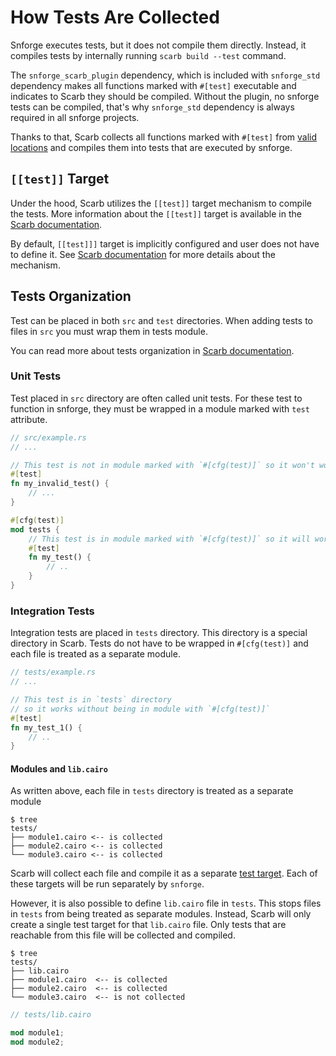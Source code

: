 # How Tests Are Collected

Snforge executes tests, but it does not compile them directly.
Instead, it compiles tests by internally running `scarb build --test` command.

The `snforge_scarb_plugin` dependency, which is included with `snforge_std` dependency makes all functions
marked with `#[test]` executable and indicates to Scarb they should be compiled.
Without the plugin, no snforge tests can be compiled, that's why `snforge_std` dependency is always required in all
snforge projects.

Thanks to that, Scarb collects all functions marked with `#[test]`
from [valid locations](https://docs.swmansion.com/scarb/docs/extensions/testing.html#tests-organization) and compiles
them into tests that are executed by snforge.

## `[[test]]` Target

Under the hood, Scarb utilizes the `[[test]]` target mechanism to compile the tests. More information about the
`[[test]]` target is available in
the [Scarb documentation](https://docs.swmansion.com/scarb/docs/reference/targets.html#test-targets).

By default, `[[test]]]` target is implicitly configured and user does not have to define it.
See [Scarb documentation](https://docs.swmansion.com/scarb/docs/reference/targets.html#auto-detection-of-test-targets)
for more details about the mechanism.

## Tests Organization

Test can be placed in both `src` and `test` directories. When adding tests to files in `src` you must wrap them in tests
module.

You can read more about tests organization
in [Scarb documentation](https://docs.swmansion.com/scarb/docs/extensions/testing.html#tests-organization).

### Unit Tests

Test placed in `src` directory are often called unit tests.
For these test to function in snforge, they must be wrapped in a module marked with `test` attribute.

```rust
// src/example.rs
// ...

// This test is not in module marked with `#[cfg(test)]` so it won't work
#[test]
fn my_invalid_test() {
    // ...
}

#[cfg(test)]
mod tests {
    // This test is in module marked with `#[cfg(test)]` so it will work
    #[test]
    fn my_test() {
        // ..
    }
}
```

### Integration Tests

Integration tests are placed in `tests` directory.
This directory is a special directory in Scarb.
Tests do not have to be wrapped in `#[cfg(test)]` and each file is treated as a separate module.

```rust
// tests/example.rs
// ...

// This test is in `tests` directory
// so it works without being in module with `#[cfg(test)]` 
#[test]
fn my_test_1() {
    // ..
}
```

#### Modules and `lib.cairo`

As written above, each file in `tests` directory is treated as a separate module

```shell
$ tree
tests/
├── module1.cairo <-- is collected
├── module2.cairo <-- is collected
└── module3.cairo <-- is collected
```

Scarb will collect each file and compile it as a
separate [test target](https://docs.swmansion.com/scarb/docs/reference/targets.html#test-targets).
Each of these targets will be run separately by `snforge`.

However, it is also possible to define `lib.cairo` file in `tests`.
This stops files in `tests` from being treated as separate modules.
Instead, Scarb will only create a single test target for that `lib.cairo` file.
Only tests that are reachable from this file will be collected and compiled.

```shell
$ tree
tests/
├── lib.cairo
├── module1.cairo  <-- is collected
├── module2.cairo  <-- is collected
└── module3.cairo  <-- is not collected
```

```rust
// tests/lib.cairo

mod module1;
mod module2;
```
